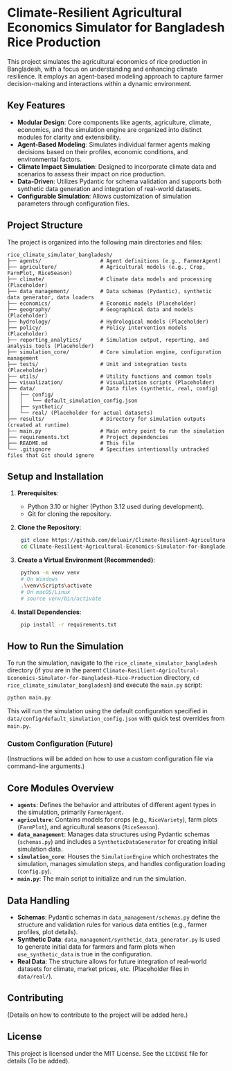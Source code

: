 # Climate-Resilient Agricultural Economics Simulator for Bangladesh Rice Production

This project simulates the agricultural economics of rice production in Bangladesh, with a focus on understanding and enhancing climate resilience. It employs an agent-based modeling approach to capture farmer decision-making and interactions within a dynamic environment.

## Key Features

* **Modular Design**: Core components like agents, agriculture, climate, economics, and the simulation engine are organized into distinct modules for clarity and extensibility.
* **Agent-Based Modeling**: Simulates individual farmer agents making decisions based on their profiles, economic conditions, and environmental factors.
* **Climate Impact Simulation**: Designed to incorporate climate data and scenarios to assess their impact on rice production.
* **Data-Driven**: Utilizes Pydantic for schema validation and supports both synthetic data generation and integration of real-world datasets.
* **Configurable Simulation**: Allows customization of simulation parameters through configuration files.

## Project Structure

The project is organized into the following main directories and files:

```text
rice_climate_simulator_bangladesh/
├── agents/                   # Agent definitions (e.g., FarmerAgent)
├── agriculture/              # Agricultural models (e.g., Crop, FarmPlot, RiceSeason)
├── climate/                  # Climate data models and processing (Placeholder)
├── data_management/          # Data schemas (Pydantic), synthetic data generator, data loaders
├── economics/                # Economic models (Placeholder)
├── geography/                # Geographical data and models (Placeholder)
├── hydrology/                # Hydrological models (Placeholder)
├── policy/                   # Policy intervention models (Placeholder)
├── reporting_analytics/      # Simulation output, reporting, and analysis tools (Placeholder)
├── simulation_core/          # Core simulation engine, configuration management
├── tests/                    # Unit and integration tests (Placeholder)
├── utils/                    # Utility functions and common tools
├── visualization/            # Visualization scripts (Placeholder)
├── data/                     # Data files (synthetic, real, config)
│   ├── config/
│   │   └── default_simulation_config.json
│   ├── synthetic/
│   └── real/ (Placeholder for actual datasets)
├── results/                  # Directory for simulation outputs (created at runtime)
├── main.py                   # Main entry point to run the simulation
├── requirements.txt          # Project dependencies
├── README.md                 # This file
└── .gitignore                # Specifies intentionally untracked files that Git should ignore
```

## Setup and Installation

1. **Prerequisites**:
   * Python 3.10 or higher (Python 3.12 used during development).
   * Git for cloning the repository.

2. **Clone the Repository**:

   ```bash
    git clone https://github.com/deluair/Climate-Resilient-Agricultural-Economics-Simulator-for-Bangladesh-Rice-Production.git
    cd Climate-Resilient-Agricultural-Economics-Simulator-for-Bangladesh-Rice-Production/rice_climate_simulator_bangladesh
   ```

3. **Create a Virtual Environment (Recommended)**:

   ```bash
    python -m venv venv
    # On Windows
    .\venv\Scripts\activate
    # On macOS/Linux
    # source venv/bin/activate
   ```

4. **Install Dependencies**:

   ```bash
    pip install -r requirements.txt
   ```

## How to Run the Simulation

To run the simulation, navigate to the `rice_climate_simulator_bangladesh` directory (if you are in the parent `Climate-Resilient-Agricultural-Economics-Simulator-for-Bangladesh-Rice-Production` directory, `cd rice_climate_simulator_bangladesh`) and execute the `main.py` script:

```bash
python main.py
```

This will run the simulation using the default configuration specified in `data/config/default_simulation_config.json` with quick test overrides from `main.py`.

### Custom Configuration (Future)

(Instructions will be added on how to use a custom configuration file via command-line arguments.)

## Core Modules Overview

* **`agents`**: Defines the behavior and attributes of different agent types in the simulation, primarily `FarmerAgent`.
* **`agriculture`**: Contains models for crops (e.g., `RiceVariety`), farm plots (`FarmPlot`), and agricultural seasons (`RiceSeason`).
* **`data_management`**: Manages data structures using Pydantic schemas (`schemas.py`) and includes a `SyntheticDataGenerator` for creating initial simulation data.
* **`simulation_core`**: Houses the `SimulationEngine` which orchestrates the simulation, manages simulation steps, and handles configuration loading (`config.py`).
* **`main.py`**: The main script to initialize and run the simulation.

## Data Handling

* **Schemas**: Pydantic schemas in `data_management/schemas.py` define the structure and validation rules for various data entities (e.g., farmer profiles, plot details).
* **Synthetic Data**: `data_management/synthetic_data_generator.py` is used to generate initial data for farmers and farm plots when `use_synthetic_data` is true in the configuration.
* **Real Data**: The structure allows for future integration of real-world datasets for climate, market prices, etc. (Placeholder files in `data/real/`).

## Contributing

(Details on how to contribute to the project will be added here.)

## License

This project is licensed under the MIT License. See the `LICENSE` file for details (To be added).
